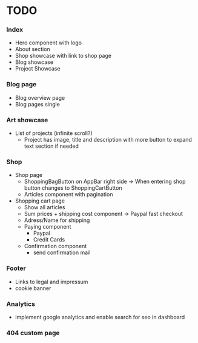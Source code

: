 # TODO
### Index
- Hero component with logo
- About section
- Shop showcase with link to shop page
- Blog showcase
- Project Showcase
### Blog page
- Blog overview page
- Blog pages single
### Art showcase
- List of projects (infinite scroll?)
  - Project has image, title and description with more button to expand text section if needed
### Shop
- Shop page 
  - ShoppingBagButton on AppBar right side -> When entering shop button changes to ShoppingCartButton
  - Articles component with pagination
- Shopping cart page
  - Show all articles
  - Sum prices + shipping cost component -> Paypal fast checkout
  - Adress/Name for shipping
  - Paying component
    - Paypal
    - Credit Cards
  - Confirmation component
    - send confirmation mail
### Footer
- Links to legal and impressum
- cookie banner
### Analytics
- implement google analytics and enable search for seo in dashboard
### 404 custom page